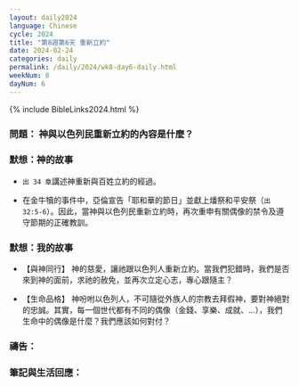 ```yaml
---
layout: daily2024
language: Chinese
cycle: 2024
title: "第8週第6天 重新立約"
date: 2024-02-24
categories: daily
permalink: /daily/2024/wk8-day6-daily.html
weekNum: 8
dayNum: 6
---
```


{% include BibleLinks2024.html %}

### 問題： 神與以色列民重新立約的內容是什麼？

### 默想：神的故事 
+ `出 34 章`講述神重新與百姓立約的經過。

+ 在金牛犢的事件中，亞倫宣告「耶和華的節日」並獻上燔祭和平安祭（`出 32:5-6`）。因此，當神與以色列民重新立約時，再次重申有關偶像的禁令及遵守節期的正確教訓。

### 默想：我的故事 
+ 【與神同行】 神的慈愛，讓祂跟以色列人重新立約。當我們犯錯時，我們是否來到神的面前，求祂的赦免，並再次立定心志，專心跟隨主？

+ 【生命品格】 神吩咐以色列人，不可隨從外族人的宗教去拜假神，要對神絕對的忠誠。其實，每一個世代都有不同的偶像（金錢、享樂、成就、...），我們生命中的偶像是什麼？我們應該如何對付？

### 禱告：

### 筆記與生活回應：
